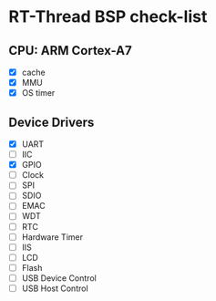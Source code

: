 # RT-Thread BSP check-list

## CPU: ARM Cortex-A7

* [x] cache
* [x] MMU
* [x] OS timer

## Device Drivers

* [x] UART
* [ ] IIC
* [x] GPIO
* [ ] Clock
* [ ] SPI
* [ ] SDIO
* [ ] EMAC
* [ ] WDT
* [ ] RTC
* [ ] Hardware Timer
* [ ] IIS
* [ ] LCD
* [ ] Flash
* [ ] USB Device Control
* [ ] USB Host Control
